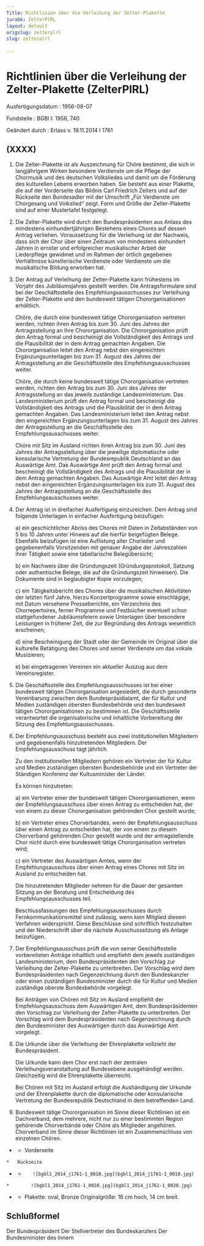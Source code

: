 ```yaml
---
Title: Richtlinien über die Verleihung der Zelter-Plakette
jurabk: ZelterPlRL
layout: default
origslug: zelterplrl
slug: zelterplrl

---
```


# Richtlinien über die Verleihung der Zelter-Plakette (ZelterPlRL)

Ausfertigungsdatum
:   1956-08-07

Fundstelle
:   BGBl I: 1956, 740

Geändert durch
:   Erlass v. 19.11.2014 I 1761



## (XXXX)


1.  Die Zelter-Plakette ist als Auszeichnung für Chöre bestimmt, die sich
    in langjährigem Wirken besondere Verdienste um die Pflege der
    Chormusik und des deutschen Volksliedes und damit um die Förderung des
    kulturellen Lebens erworben haben. Sie besteht aus einer Plakette, die
    auf der Vorderseite das Bildnis Carl Friedrich Zelters und auf der
    Rückseite den Bundesadler mit der Umschrift „Für Verdienste um
    Chorgesang und Volkslied“ zeigt. Form und Größe der Zelter-Plakette
    sind auf einer Mustertafel festgelegt.


2.  Die Zelter-Plakette wird durch den Bundespräsidenten aus Anlass des
    mindestens einhundertjährigen Bestehens eines Chores auf dessen Antrag
    verliehen. Voraussetzung für die Verleihung ist der Nachweis, dass
    sich der Chor über einen Zeitraum von mindestens einhundert Jahren in
    ernster und erfolgreicher musikalischer Arbeit der Liederpflege
    gewidmet und im Rahmen der örtlich gegebenen Verhältnisse
    künstlerische Verdienste oder Verdienste um die musikalische Bildung
    erworben hat.


3.  Der Antrag auf Verleihung der Zelter-Plakette kann frühestens im
    Vorjahr des Jubiläumsjahres gestellt werden. Die Antragsformulare sind
    bei der Geschäftsstelle des Empfehlungsausschusses zur Verleihung der
    Zelter-Plakette und den bundesweit tätigen Chororganisationen
    erhältlich.

    Chöre, die durch eine bundesweit tätige Chororganisation vertreten
    werden, richten ihren Antrag bis zum 30. Juni des Jahres der
    Antragsstellung an ihre Chororganisation. Die Chororganisation prüft
    den Antrag formal und bescheinigt die Vollständigkeit des Antrags und
    die Plausibilität der in dem Antrag gemachten Angaben. Die
    Chororganisation leitet den Antrag nebst den eingereichten
    Ergänzungsunterlagen bis zum 31. August des Jahres der Antragsstellung
    an die Geschäftsstelle des Empfehlungsausschusses weiter.

    Chöre, die durch keine bundesweit tätige Chororganisation vertreten
    werden, richten den Antrag bis zum 30. Juni des Jahres der
    Antragsstellung an das jeweils zuständige Landesministerium. Das
    Landesministerium prüft den Antrag formal und bescheinigt die
    Vollständigkeit des Antrags und die Plausibilität der in dem Antrag
    gemachten Angaben. Das Landesministerium leitet den Antrag nebst den
    eingereichten Ergänzungsunterlagen bis zum 31. August des Jahres der
    Antragsstellung an die Geschäftsstelle des Empfehlungsausschusses
    weiter.

    Chöre mit Sitz im Ausland richten ihren Antrag bis zum 30. Juni des
    Jahres der Antragsstellung über die jeweilige diplomatische oder
    konsularische Vertretung der Bundesrepublik Deutschland an das
    Auswärtige Amt. Das Auswärtige Amt prüft den Antrag formal und
    bescheinigt die Vollständigkeit des Antrags und die Plausibilität der
    in dem Antrag gemachten Angaben. Das Auswärtige Amt leitet den Antrag
    nebst den eingereichten Ergänzungsunterlagen bis zum 31. August des
    Jahres der Antragsstellung an die Geschäftsstelle des
    Empfehlungsausschusses weiter.


4.  Der Antrag ist in dreifacher Ausfertigung einzureichen. Dem Antrag
    sind folgende Unterlagen in einfacher Ausfertigung beizufügen:

    a)  ein geschichtlicher Abriss des Chores mit Daten in Zeitabständen von 5
        bis 10 Jahren unter Hinweis auf die hierfür beigefügten Belege.
        Ebenfalls beizufügen ist eine Auflistung aller Chorleiter und
        gegebenenfalls Vorsitzenden mit genauer Angabe der Jahreszahlen ihrer
        Tätigkeit sowie eine tabellarische Belegübersicht;


    b)  ein Nachweis über die Gründungszeit (Gründungsprotokoll, Satzung oder
        authentische Belege, die auf die Gründungszeit hinweisen). Die
        Dokumente sind in beglaubigter Kopie vorzulegen;


    c)  ein Tätigkeitsbericht des Chores über die musikalischen Aktivitäten
        der letzten fünf Jahre, hierzu Konzertprogramme sowie einschlägige,
        mit Datum versehene Presseberichte, ein Verzeichnis des
        Chorrepertoires, ferner Programme und Festbücher eventuell schon
        stattgefundener Jubiläumsfeiern sowie Unterlagen über besondere
        Leistungen in früherer Zeit, die zur Begründung des Antrags wesentlich
        erscheinen;


    d)  eine Bescheinigung der Stadt oder der Gemeinde im Original über die
        kulturelle Betätigung des Chores und seiner Verdienste um das vokale
        Musizieren;


    e)  bei eingetragenen Vereinen ein aktueller Auszug aus dem
        Vereinsregister.





5.  Die Geschäftsstelle des Empfehlungsausschusses ist bei einer
    bundesweit tätigen Chororganisation angesiedelt, die durch gesonderte
    Vereinbarung zwischen dem Bundespräsidialamt, der für Kultur und
    Medien zuständigen obersten Bundesbehörde und den bundesweit tätigen
    Chororganisationen zu bestimmen ist. Die Geschäftsstelle verantwortet
    die organisatorische und inhaltliche Vorbereitung der Sitzung des
    Empfehlungsausschusses.


6.  Der Empfehlungsausschuss besteht aus zwei institutionellen Mitgliedern
    und gegebenenfalls hinzutretenden Mitgliedern. Der
    Empfehlungsausschuss tagt jährlich.

    Zu den institutionellen Mitgliedern gehören ein Vertreter der für
    Kultur und Medien zuständigen obersten Bundesbehörde und ein Vertreter
    der Ständigen Konferenz der Kultusminister der Länder.

    Es können hinzutreten:

    a)  ein Vertreter einer der bundesweit tätigen Chororganisationen, wenn
        der Empfehlungsausschuss über einen Antrag zu entscheiden hat, der von
        einem zu dieser Chororganisation gehörenden Chor gestellt wurde;


    b)  ein Vertreter eines Chorverbandes, wenn der Empfehlungsausschuss über
        einen Antrag zu entscheiden hat, der von einem zu diesem Chorverband
        gehörenden Chor gestellt wurde und der antragstellende Chor nicht
        durch eine bundesweit tätige Chororganisation vertreten wird;


    c)  ein Vertreter des Auswärtigen Amtes, wenn der Empfehlungsausschuss
        über einen Antrag eines Chores mit Sitz im Ausland zu entscheiden hat.




    Die hinzutretenden Mitglieder nehmen für die Dauer der gesamten
    Sitzung an der Beratung und Entscheidung des Empfehlungsausschusses
    teil.

    Beschlussfassungen des Empfehlungsausschusses durch
    Fernkommunikationsmittel sind zulässig, wenn kein Mitglied diesem
    Verfahren widerspricht. Diese Beschlüsse sind schriftlich festzuhalten
    und der Niederschrift über die nächste Ausschusssitzung als Anlage
    beizufügen.


7.  Der Empfehlungsausschuss prüft die von seiner Geschäftsstelle
    vorbereiteten Anträge inhaltlich und empfiehlt dem jeweils zuständigen
    Landesministerium, dem Bundespräsidenten den Vorschlag zur Verleihung
    der Zelter-Plakette zu unterbreiten. Der Vorschlag wird dem
    Bundespräsidenten nach Gegenzeichnung durch den Bundeskanzler oder
    einen zuständigen Bundesminister durch die für Kultur und Medien
    zuständige oberste Bundesbehörde vorgelegt.

    Bei Anträgen von Chören mit Sitz im Ausland empfiehlt der
    Empfehlungsausschuss dem Auswärtigen Amt, dem Bundespräsidenten den
    Vorschlag zur Verleihung der Zelter-Plakette zu unterbreiten. Der
    Vorschlag wird dem Bundespräsidenten nach Gegenzeichnung durch den
    Bundesminister des Auswärtigen durch das Auswärtige Amt vorgelegt.


8.  Die Urkunde über die Verleihung der Ehrenplakette vollzieht der
    Bundespräsident.

    Die Urkunde kann dem Chor erst nach der zentralen
    Verleihungsveranstaltung auf Bundesebene ausgehändigt werden.
    Gleichzeitig wird die Ehrenplakette überreicht.

    Bei Chören mit Sitz im Ausland erfolgt die Aushändigung der Urkunde
    und der Ehrenplakette durch die diplomatische oder konsularische
    Vertretung der Bundesrepublik Deutschland in dem betreffenden Land.


9.  Bundesweit tätige Chororganisation im Sinne dieser Richtlinien ist ein
    Dachverband, dem mehrere, nicht nur zu einer bestimmten Region
    gehörende Chorverbände oder Chöre als Mitglieder angehören.
    Chorverband im Sinne dieser Richtlinien ist ein Zusammenschluss von
    einzelnen Chören.




*    *   Vorderseite

    *   Rückseite


*    *        ![bgbl1_2014_j1761-1_0010.jpg](bgbl1_2014_j1761-1_0010.jpg)
    *        ![bgbl1_2014_j1761-1_0020.jpg](bgbl1_2014_j1761-1_0020.jpg)

*    *   Plakette: oval, Bronze
        Originalgröße: 16 cm hoch, 14 cm breit.





## Schlußformel

Der Bundespräsident
Der Stellvertreter des Bundeskanzlers
Der Bundesminister des Innern

